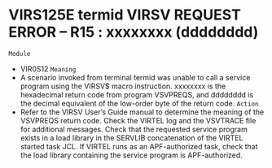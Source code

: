 # VIRS125E termid VIRSV REQUEST ERROR – R15 : xxxxxxxx (dddddddd)
`Module`
- VIR0S12
`Meaning`
- A scenario invoked from terminal termid was unable to call a service program using the VIRSV$ macro instruction. xxxxxxxx is the hexadecimal return code from program VSVPREQS, and dddddddd is the decimal equivalent of the low-order byte of the return code.
`Action`
- Refer to the VIRSV User’s Guide manual to determine the meaning of the VSVPREQS return code. Check the VIRTEL log and the VSVTRACE file for additional messages. Check that the requested service program exists in a load library in the SERVLIB concatenation of the VIRTEL started task JCL. If VIRTEL runs as an APF-authorized task, check that the load library containing the service program is APF-authorized.
